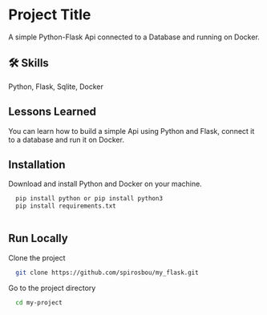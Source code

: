 
# Project Title
A simple Python-Flask Api connected to a Database and running on Docker.

## 🛠 Skills
Python, Flask, Sqlite, Docker

## Lessons Learned
You can learn how to build a simple Api using Python and Flask, connect it to a database and run it on Docker.

## Installation

Download and install Python and Docker on your machine.

```bash
  pip install python or pip install python3
  pip install requirements.txt
  
```
    
## Run Locally

Clone the project

```bash
  git clone https://github.com/spirosbou/my_flask.git
```

Go to the project directory

```bash
  cd my-project
```




